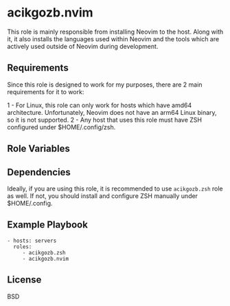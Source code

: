 # acikgozb.nvim

This role is mainly responsible from installing Neovim to the host. Along with it, it also installs the languages used within Neovim and the tools which are actively used outside of Neovim during development.

## Requirements

Since this role is designed to work for my purposes, there are 2 main requirements for it to work:

1 - For Linux, this role can only work for hosts which have amd64 architecture. Unfortunately, Neovim does not have an arm64 Linux binary, so it is not supported.
2 - Any host that uses this role must have ZSH configured under $HOME/.config/zsh.

## Role Variables

<!--TODO: Add variables here -->

## Dependencies

Ideally, if you are using this role, it is recommended to use `acikgozb.zsh` role as well.
If not, you should install and configure ZSH manually under $HOME/.config.

## Example Playbook

    - hosts: servers
      roles:
         - acikgozb.zsh
         - acikgozb.nvim

## License

BSD
